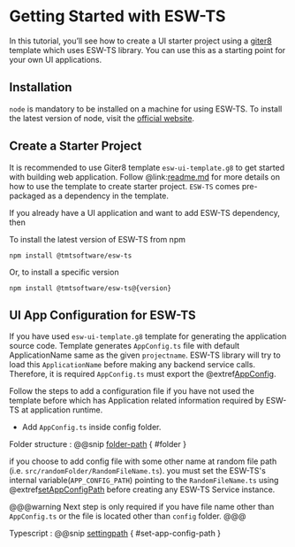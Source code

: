# Getting Started with ESW-TS

In this tutorial, you’ll see how to create a UI starter project using a [giter8](http://www.foundweekends.org/giter8/)
template which uses ESW-TS library. You can use this as a starting point for your own UI applications.

## Installation

`node` is mandatory to be installed on a machine for using ESW-TS. To install the latest version of node, visit the
[official website](https://nodejs.org/en/).

## Create a Starter Project

It is recommended to use Giter8 template `esw-ui-template.g8` to get started with building web application.
Follow @link:[readme.md]($esw_ui_template.base_url$/README.md) for more details on how to
use the template to create starter project. `ESW-TS` comes pre-packaged as a dependency in the template.

If you already have a UI application and want to add ESW-TS dependency, then

To install the latest version of ESW-TS from npm

`npm install @tmtsoftware/esw-ts`

Or, to install a specific version

`npm install @tmtsoftware/esw-ts@{version}`

## UI App Configuration for ESW-TS

If you have used `esw-ui-template.g8` template for generating the application source code. Template generates `AppConfig.ts` file with default ApplicationName same as the given `projectname`.
ESW-TS library will try to load this `ApplicationName` before making any backend service calls.
Therefore, it is required `AppConfig.ts` must export the @extref[AppConfig](ts-docs:modules/models.html#appconfig).

Follow the steps to add a configuration file if you have not used the template before
which has Application related information required by ESW-TS at application runtime.

- Add `AppConfig.ts` inside config folder.

Folder structure
:   @@snip [folder-path](../../../../example/src/documentation/common/AppPath.tsx) { #folder }

if you choose to add config file with some other name at random file path (i.e. `src/randomFolder/RandomFileName.ts`).
you must set the ESW-TS's internal variable(`APP_CONFIG_PATH`) pointing to the `RandomFileName.ts` using @extref[setAppConfigPath](ts-docs:modules/config.html#setappconfigpath) before creating any ESW-TS Service instance.

@@@warning
Next step is only required if you have file name other than `AppConfig.ts` or the file is located other than `config` folder.
@@@

Typescript
:   @@snip [settingpath](../../../../example/src/documentation/common/AppPath.tsx) { #set-app-config-path }
